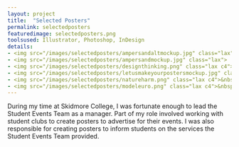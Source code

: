 ```yaml
---
layout: project
title:  "Selected Posters"
permalink: selectedposters
featuredimage: selectedposters.png
toolsused: Illustrator, Photoshop, InDesign
details:
- <img src="/images/selectedposters/ampersandaltmockup.jpg" class="lax">
- <img src="/images/selectedposters/ampersandmockup.jpg" class="lax">
- <img src="/images/selectedposters/designthinking.png" class="lax c4">&nbsp;&nbsp;<img src="/images/selectedposters/harvestdinner.jpg" class="lax c4">
- <img src="/images/selectedposters/letusmakeyourpostersmockup.jpg" class="lax">
- <img src="/images/selectedposters/natureharm.png" class="lax c4">&nbsp;&nbsp;<img src="/images/selectedposters/natureharmcloseup.png" class="lax c4">
- <img src="/images/selectedposters/modeleuro.png" class="lax c4">&nbsp;&nbsp;<img src="/images/selectedposters/ottermclovins.jpg" class="lax c4">
---
```

During my time at Skidmore College, I was fortunate enough to lead the Student Events Team as a manager. Part of my role involved working with student clubs to create posters to advertise for their events. I was also responsible for creating posters to inform students on the services the Student Events Team provided. 